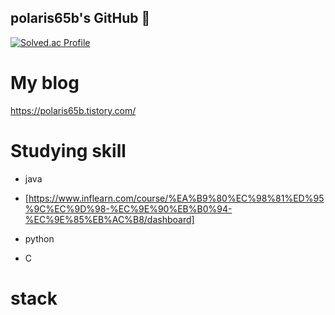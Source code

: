 ## polaris65b's GitHub 👋

[![Solved.ac Profile](http://mazassumnida.wtf/api/v2/generate_badge?boj=polaris_seo)](https://solved.ac/polaris_seo/)

# My blog

https://polaris65b.tistory.com/

# Studying skill
- java
- [https://www.inflearn.com/course/%EA%B9%80%EC%98%81%ED%95%9C%EC%9D%98-%EC%9E%90%EB%B0%94-%EC%9E%85%EB%AC%B8/dashboard]

- python

- C

# stack

<!--
**polaris65b/polaris65b** is a ✨ _special_ ✨ repository because its `README.md` (this file) appears on your GitHub profile.

Here are some ideas to get you started:

- 🔭 I’m currently working on ...
- 🌱 I’m currently learning ...
- 👯 I’m looking to collaborate on ...
- 🤔 I’m looking for help with ...
- 💬 Ask me about ...
- 📫 How to reach me: ...
- 😄 Pronouns: ...
- ⚡ Fun fact: ...
-->
